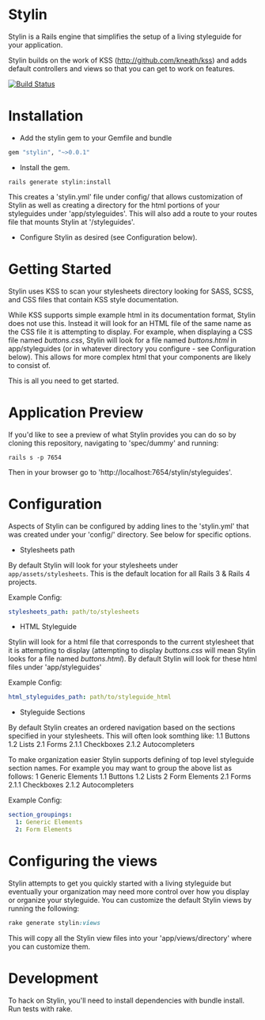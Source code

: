 # Stylin

Stylin is a Rails engine that simplifies the setup of a living styleguide
for your application.

Stylin builds on the work of KSS (http://github.com/kneath/kss) and adds
default controllers and views so that you can get to work on features.

[![Build Status](https://circleci.com/gh/criticaljuncture/stylin.png?circle-token=d7ed5d5bd181e9617a61090ada54c7ba1e5d8aa7)](https://circleci.com)


# Installation

* Add the stylin gem to your Gemfile and bundle
```ruby
gem "stylin", "~>0.0.1"
```

* Install the gem.
```console
rails generate stylin:install
```

This creates a 'stylin.yml' file under config/ that allows customization
of Stylin as well as creating a directory for the html portions of your
styleguides under 'app/styleguides'. This will also add a route to your
routes file that mounts Stylin at '/styleguides'.

* Configure Stylin as desired (see Configuration below).

# Getting Started

Stylin uses KSS to scan your stylesheets directory looking for SASS, SCSS,
and CSS files that contain KSS style documentation.

While KSS supports simple example html in its documentation format, Stylin
does not use this. Instead it will look for an HTML file of the same name as
the CSS file it is attempting to display. For example, when displaying a CSS
file named _buttons.css_, Stylin will look for a file named _buttons.html_ in
app/styleguides (or in whatever directory you configure - see Configuration
below). This allows for more complex html that your components are likely to
consist of.

This is all you need to get started.

# Application Preview

If you'd like to see a preview of what Stylin provides you can do so by
cloning this repository, navigating to 'spec/dummy' and running:
```console
rails s -p 7654
```
Then in your browser go to 'http://localhost:7654/stylin/styleguides'.

# Configuration

Aspects of Stylin can be configured by adding lines to the 'stylin.yml' that
was created under your 'config/' directory. See below for specific options.

* Stylesheets path

By default Stylin will look for your stylesheets under `app/assets/stylesheets`.
This is the default location for all Rails 3 & Rails 4 projects.

Example Config:

```yaml
stylesheets_path: path/to/stylesheets
```

* HTML Styleguide

Stylin will look for a html file that corresponds to the current stylesheet
that it is attempting to display (attempting to display _buttons.css_ will
mean Stylin looks for a file named _buttons.html_). By default Stylin will
look for these html files under 'app/styleguides'

Example Config:

```yaml
html_styleguides_path: path/to/styleguide_html
```

* Styleguide Sections

By default Stylin creates an ordered navigation based on the sections
specified in your stylesheets. This will often look somthing like:
1.1 Buttons
1.2 Lists
2.1 Forms
2.1.1 Checkboxes
2.1.2 Autocompleters

To make organization easier Stylin supports defining of top level styleguide
section names. For example you may want to group the above list as follows:
1 Generic Elements
  1.1 Buttons
  1.2 Lists
2 Form Elements
  2.1 Forms
  2.1.1 Checkboxes
  2.1.2 Autocompleters

Example Config:

```yaml
section_groupings:
  1: Generic Elements
  2: Form Elements
```

# Configuring the views

Stylin attempts to get you quickly started with a living styleguide but
eventually your organization may need more control over how you display
or organize your styleguide. You can customize the default Stylin views
by running the following:

```ruby
rake generate stylin:views
```

This will copy all the Stylin view files into your 'app/views/directory'
where you can customize them.

# Development

To hack on Stylin, you'll need to install dependencies with bundle install.
Run tests with rake.
